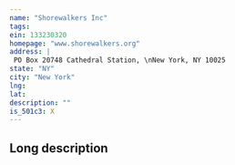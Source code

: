 ```yaml
---
name: "Shorewalkers Inc"
tags:
ein: 133230320
homepage: "www.shorewalkers.org"
address: |
 PO Box 20748 Cathedral Station, \nNew York, NY 10025
state: "NY"
city: "New York"
lng: 
lat: 
description: ""
is_501c3: X
---
```


## Long description


